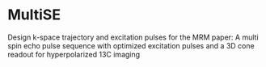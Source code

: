 # MultiSE
Design k-space trajectory and excitation pulses for the MRM paper: A multi spin echo pulse sequence with optimized excitation pulses and a 3D cone readout for hyperpolarized 13C imaging
